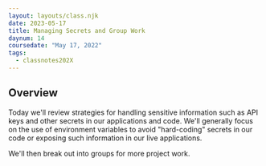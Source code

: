 ```yaml
---
layout: layouts/class.njk
date: 2023-05-17
title: Managing Secrets and Group Work
daynum: 14
coursedate: "May 17, 2022"
tags:
  - classnotes202X
---
```


## Overview

Today we'll review strategies for handling sensitive information such as API keys and other secrets in our applications and code. We'll generally focus on the use of environment variables to avoid "hard-coding" secrets in our code or exposing such information in our live applications.

We'll then break out into groups for more project work.
